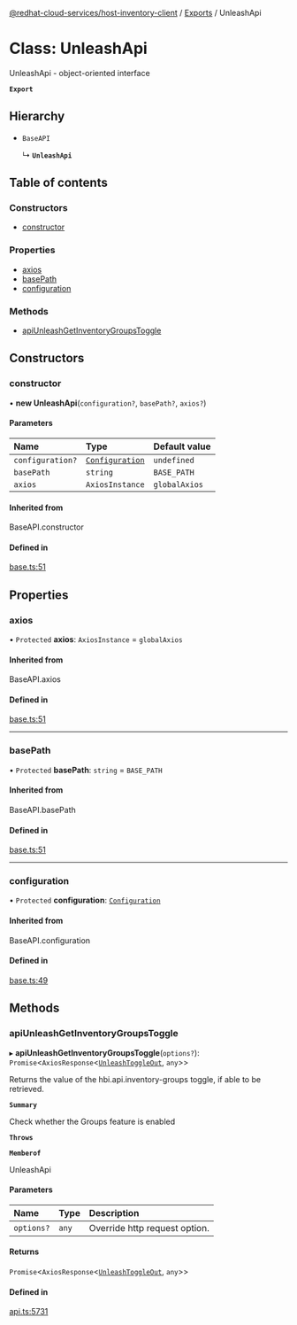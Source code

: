 [@redhat-cloud-services/host-inventory-client](../README.md) / [Exports](../modules.md) / UnleashApi

# Class: UnleashApi

UnleashApi - object-oriented interface

**`Export`**

## Hierarchy

- `BaseAPI`

  ↳ **`UnleashApi`**

## Table of contents

### Constructors

- [constructor](UnleashApi.md#constructor)

### Properties

- [axios](UnleashApi.md#axios)
- [basePath](UnleashApi.md#basepath)
- [configuration](UnleashApi.md#configuration)

### Methods

- [apiUnleashGetInventoryGroupsToggle](UnleashApi.md#apiunleashgetinventorygroupstoggle)

## Constructors

### constructor

• **new UnleashApi**(`configuration?`, `basePath?`, `axios?`)

#### Parameters

| Name | Type | Default value |
| :------ | :------ | :------ |
| `configuration?` | [`Configuration`](Configuration.md) | `undefined` |
| `basePath` | `string` | `BASE_PATH` |
| `axios` | `AxiosInstance` | `globalAxios` |

#### Inherited from

BaseAPI.constructor

#### Defined in

[base.ts:51](https://github.com/RedHatInsights/javascript-clients/blob/master/packages/host-inventory/base.ts#L51)

## Properties

### axios

• `Protected` **axios**: `AxiosInstance` = `globalAxios`

#### Inherited from

BaseAPI.axios

#### Defined in

[base.ts:51](https://github.com/RedHatInsights/javascript-clients/blob/master/packages/host-inventory/base.ts#L51)

___

### basePath

• `Protected` **basePath**: `string` = `BASE_PATH`

#### Inherited from

BaseAPI.basePath

#### Defined in

[base.ts:51](https://github.com/RedHatInsights/javascript-clients/blob/master/packages/host-inventory/base.ts#L51)

___

### configuration

• `Protected` **configuration**: [`Configuration`](Configuration.md)

#### Inherited from

BaseAPI.configuration

#### Defined in

[base.ts:49](https://github.com/RedHatInsights/javascript-clients/blob/master/packages/host-inventory/base.ts#L49)

## Methods

### apiUnleashGetInventoryGroupsToggle

▸ **apiUnleashGetInventoryGroupsToggle**(`options?`): `Promise`<`AxiosResponse`<[`UnleashToggleOut`](../interfaces/UnleashToggleOut.md), `any`\>\>

Returns the value of the hbi.api.inventory-groups toggle, if able to be retrieved.

**`Summary`**

Check whether the Groups feature is enabled

**`Throws`**

**`Memberof`**

UnleashApi

#### Parameters

| Name | Type | Description |
| :------ | :------ | :------ |
| `options?` | `any` | Override http request option. |

#### Returns

`Promise`<`AxiosResponse`<[`UnleashToggleOut`](../interfaces/UnleashToggleOut.md), `any`\>\>

#### Defined in

[api.ts:5731](https://github.com/RedHatInsights/javascript-clients/blob/master/packages/host-inventory/api.ts#L5731)
